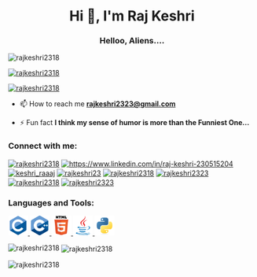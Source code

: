 <h1 align="center">Hi 👋, I'm Raj Keshri</h1>
<h3 align="center">Helloo, Aliens....</h3>

<p align="left"> <img src="https://komarev.com/ghpvc/?username=rajkeshri2318&label=Profile%20views&color=0e75b6&style=flat" alt="rajkeshri2318" /> </p>

<p align="left"> <a href="https://github.com/ryo-ma/github-profile-trophy"><img src="https://github-profile-trophy.vercel.app/?username=rajkeshri2318" alt="rajkeshri2318" /></a> </p>

<p align="left"> <a href="https://twitter.com/rajkeshri2318" target="blank"><img src="https://img.shields.io/twitter/follow/rajkeshri2318?logo=twitter&style=for-the-badge" alt="rajkeshri2318" /></a> </p>

- 📫 How to reach me **rajkeshri2323@gmail.com**

- ⚡ Fun fact **I think my sense of humor is more than the Funniest One...**

<h3 align="left">Connect with me:</h3>
<p align="left">
<a href="https://twitter.com/rajkeshri2318" target="blank"><img align="center" src="https://raw.githubusercontent.com/rahuldkjain/github-profile-readme-generator/master/src/images/icons/Social/twitter.svg" alt="rajkeshri2318" height="30" width="40" /></a>
<a href="https://linkedin.com/in/https://www.linkedin.com/in/raj-keshri-230515204" target="blank"><img align="center" src="https://raw.githubusercontent.com/rahuldkjain/github-profile-readme-generator/master/src/images/icons/Social/linked-in-alt.svg" alt="https://www.linkedin.com/in/raj-keshri-230515204" height="30" width="40" /></a>
<a href="https://instagram.com/keshri_raaaj" target="blank"><img align="center" src="https://raw.githubusercontent.com/rahuldkjain/github-profile-readme-generator/master/src/images/icons/Social/instagram.svg" alt="keshri_raaaj" height="30" width="40" /></a>
<a href="https://www.codechef.com/users/rajkeshri23" target="blank"><img align="center" src="https://cdn.jsdelivr.net/npm/simple-icons@3.1.0/icons/codechef.svg" alt="rajkeshri23" height="30" width="40" /></a>
<a href="https://www.hackerrank.com/rajkeshri2318" target="blank"><img align="center" src="https://raw.githubusercontent.com/rahuldkjain/github-profile-readme-generator/master/src/images/icons/Social/hackerrank.svg" alt="rajkeshri2318" height="30" width="40" /></a>
<a href="https://codeforces.com/profile/rajkeshri2323" target="blank"><img align="center" src="https://raw.githubusercontent.com/rahuldkjain/github-profile-readme-generator/master/src/images/icons/Social/codeforces.svg" alt="rajkeshri2323" height="30" width="40" /></a>
<a href="https://www.leetcode.com/rajkeshri2318" target="blank"><img align="center" src="https://raw.githubusercontent.com/rahuldkjain/github-profile-readme-generator/master/src/images/icons/Social/leet-code.svg" alt="rajkeshri2318" height="30" width="40" /></a>
<a href="https://auth.geeksforgeeks.org/user/rajkeshri2323" target="blank"><img align="center" src="https://raw.githubusercontent.com/rahuldkjain/github-profile-readme-generator/master/src/images/icons/Social/geeks-for-geeks.svg" alt="rajkeshri2323" height="30" width="40" /></a>
</p>

<h3 align="left">Languages and Tools:</h3>
<p align="left"> <a href="https://www.cprogramming.com/" target="_blank" rel="noreferrer"> <img src="https://raw.githubusercontent.com/devicons/devicon/master/icons/c/c-original.svg" alt="c" width="40" height="40"/> </a> <a href="https://www.w3schools.com/cpp/" target="_blank" rel="noreferrer"> <img src="https://raw.githubusercontent.com/devicons/devicon/master/icons/cplusplus/cplusplus-original.svg" alt="cplusplus" width="40" height="40"/> </a> <a href="https://www.w3.org/html/" target="_blank" rel="noreferrer"> <img src="https://raw.githubusercontent.com/devicons/devicon/master/icons/html5/html5-original-wordmark.svg" alt="html5" width="40" height="40"/> </a> <a href="https://www.java.com" target="_blank" rel="noreferrer"> <img src="https://raw.githubusercontent.com/devicons/devicon/master/icons/java/java-original.svg" alt="java" width="40" height="40"/> </a> <a href="https://www.python.org" target="_blank" rel="noreferrer"> <img src="https://raw.githubusercontent.com/devicons/devicon/master/icons/python/python-original.svg" alt="python" width="40" height="40"/> </a> </p>

<p><img align="left" src="https://github-readme-stats.vercel.app/api/top-langs?username=rajkeshri2318&show_icons=true&locale=en&layout=compact" alt="rajkeshri2318" /></p>

<p>&nbsp;<img align="center" src="https://github-readme-stats.vercel.app/api?username=rajkeshri2318&show_icons=true&locale=en" alt="rajkeshri2318" /></p>

<p><img align="center" src="https://github-readme-streak-stats.herokuapp.com/?user=rajkeshri2318&" alt="rajkeshri2318" /></p>
